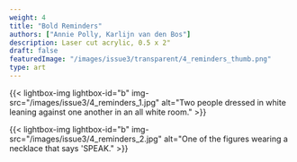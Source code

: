 ```yaml
---
weight: 4
title: "Bold Reminders"
authors: ["Annie Polly, Karlijn van den Bos"]
description: Laser cut acrylic, 0.5 x 2"
draft: false
featuredImage: "/images/issue3/transparent/4_reminders_thumb.png"
type: art
---
```


{{< lightbox-img lightbox-id="b" img-src="/images/issue3/4_reminders_1.jpg" alt="Two people dressed in white leaning against one another in an all white room." >}}

{{< lightbox-img lightbox-id="b" img-src="/images/issue3/4_reminders_2.jpg" alt="One of the figures wearing a necklace that says 'SPEAK." >}}